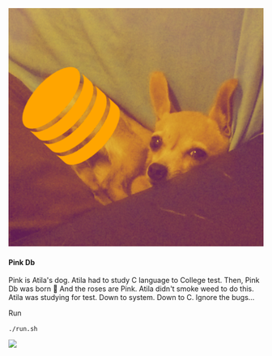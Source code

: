 ![](public/Pink_Db.png)
#### Pink Db
Pink is Atila's dog.
Atila had to study C language to College test.
Then, Pink Db was born :dog:
And the roses are Pink.
Atila didn't smoke weed to do this.
Atila was studying for test.
Down to system.
Down to C.
Ignore the bugs...


Run
```
./run.sh
```
![](public/First.gif')
